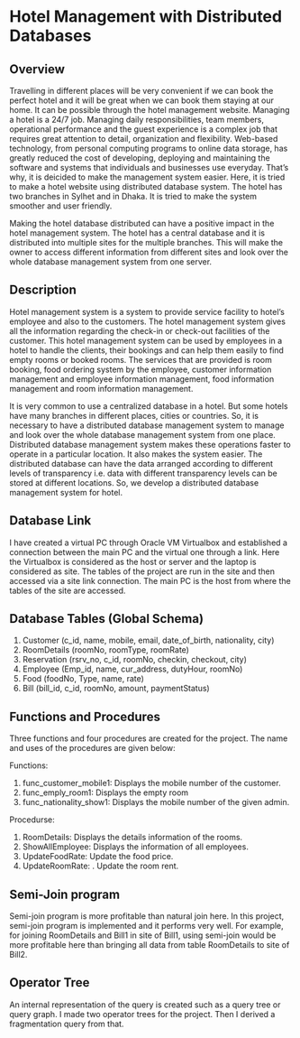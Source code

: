 # Hotel Management with Distributed Databases

## Overview

Travelling in different places will be very convenient if we can book the perfect hotel and it will be great when we can book them staying at our home. It can be possible through the hotel management website. Managing a hotel is a 24/7 job. Managing daily responsibilities, team members, operational performance and the guest experience is a complex job that requires great attention to detail, organization and flexibility. Web-based technology, from personal computing programs to online data storage, has greatly reduced the cost of developing, deploying and maintaining the software and systems that individuals and businesses use everyday. That’s why, it is deicided to make the management system easier. Here, it is tried to make a hotel website using distributed database system. The hotel has two branches in Sylhet and in Dhaka. It is tried to make the system smoother and user friendly.

Making the hotel database distributed can have a positive impact in the hotel management system. The hotel has a central database and it is distributed into multiple sites for the multiple branches. This will make the owner to access different information from different sites and look over the whole database management system from one server.

## Description

Hotel management system is a system to provide service facility to hotel’s employee and also to the customers. The hotel management system gives all the information regarding the check-in or check-out facilities of the customer. This hotel management system can be used by employees in a hotel to handle the clients, their bookings and can help them easily to find empty rooms or booked rooms. The services that are provided is room booking, food ordering system by the employee, customer information management and employee information management, food information management and room information management.

It is very common to use a centralized database in a hotel. But some hotels have many branches in different places, cities or countries. So, it is necessary to have a distributed database management system to manage and look over the whole database management system from one place. Distributed database management system makes these operations faster to operate in a particular location. It also makes the system easier. The distributed database can have the data arranged according to different levels of transparency i.e. data with different transparency levels can be stored at different locations. So, we develop a distributed database management system for hotel.


## Database Link 
I have created a virtual PC through Oracle VM Virtualbox and established a connection between the main PC and the virtual one through a link.
Here the Virtualbox is considered as the host or server and the laptop is considered as site. The tables of the project are run in the site and then accessed via a site link connection. The main PC is the host from where the tables of the site are accessed.

## Database Tables (Global Schema)

1. Customer (c_id, name, mobile, email, date_of_birth, nationality, city)
2. RoomDetails (roomNo, roomType, roomRate)
3. Reservation (rsrv_no, c_id, roomNo, checkin, checkout, city)
4. Employee (Emp_id, name, cur_address, dutyHour, roomNo)
5. Food (foodNo, Type, name, rate)
6. Bill (bill_id, c_id, roomNo, amount, paymentStatus)

## Functions and Procedures

Three functions and four procedures are created for the project. The name and uses of the procedures are given below:

Functions: 
1. func_customer_mobile1: Displays the mobile number of the customer.
2. func_emply_room1: Displays the empty room
3. func_nationality_show1: Displays the mobile number of the given admin.

Procedurse:
1. RoomDetails: Displays the details information of the rooms.
2. ShowAllEmployee: Displays the information of all employees.
3. UpdateFoodRate: Update the food price.
4. UpdateRoomRate: . Update the room rent. 

## Semi-Join program

Semi-join program is more profitable than natural join here. In this project, semi-join program is implemented and it performs very well. For example, for joining RoomDetails and Bill1 in site of Bill1, using semi-join would be more profitable here than bringing all data from table RoomDetails to site of Bill2.

## Operator Tree

An internal representation of the query is created such as a query tree or query graph. I made two operator trees for the project. Then I derived a fragmentation query from that.
